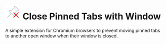 # ![extension icon, pin with x](./icons/48.png) Close Pinned Tabs with Window

A simple extension for Chromium browsers to prevent moving pinned tabs to another open window when their window is closed.
